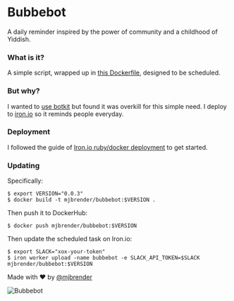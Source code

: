 # Bubbebot 

A daily reminder inspired by the power of community and a childhood of Yiddish. 

### What is it?

A simple script, wrapped up in [this Dockerfile](Dockerfile), designed to be scheduled. 

### But why? 

I wanted to [use botkit](https://github.com/howdyai/botkit/blob/master/readme.md) but found it was overkill for this simple need. I deploy to [iron.io](https://www.iron.io/) so it reminds people everyday.

### Deployment

I followed the guide of [Iron.io ruby/docker deployment](https://github.com/iron-io/dockers/tree/master/ruby) to get started.

### Updating

Specifically: 

```
$ export VERSION="0.0.3"
$ docker build -t mjbrender/bubbebot:$VERSION . 
```

Then push it to DockerHub: 

```
$ docker push mjbrender/bubbebot:$VERSION
```

Then update the scheduled task on Iron.io: 

```
$ export SLACK="xox-your-token"
$ iron worker upload -name bubbebot -e SLACK_API_TOKEN=$SLACK mjbrender/bubbebot:$VERSION
```

Made with :heart: by [@mjbrender](https://twitter.com/mjbrender)

![Bubbebot](http://themenschonabench.com/wp-content/uploads/2016/04/Bubbe_for-web.jpeg)